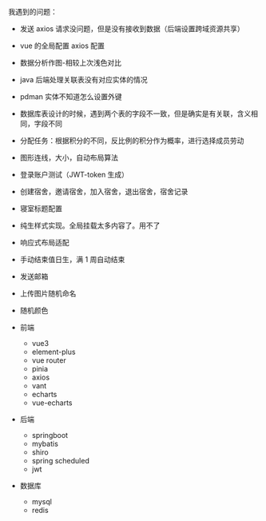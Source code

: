 我遇到的问题：

- 发送 axios 请求没问题，但是没有接收到数据（后端设置跨域资源共享）
- vue 的全局配置 axios 配置
- 数据分析作图-相较上次浅色对比
- java 后端处理关联表没有对应实体的情况
- pdman 实体不知道怎么设置外键
- 数据库表设计的时候，遇到两个表的字段不一致，但是确实是有关联，含义相同，字段不同

- 分配任务：根据积分的不同，反比例的积分作为概率，进行选择成员劳动

- 图形连线，大小，自动布局算法
- 登录账户测试（JWT-token 生成）
- 创建宿舍，邀请宿舍，加入宿舍，退出宿舍，宿舍记录
- 寝室标题配置
- 纯生样式实现。全局挂载太多内容了。用不了
- 响应式布局适配
- 手动结束值日生，满 1 周自动结束
- 发送邮箱
- 上传图片随机命名
- 随机颜色

- 前端
  - vue3
  - element-plus
  - vue router
  - pinia
  - axios
  - vant
  - echarts
  - vue-echarts
- 后端
  - springboot
  - mybatis
  - shiro
  - spring scheduled
  - jwt
- 数据库

  - mysql
  - redis
